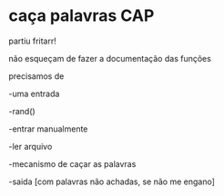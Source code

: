 # caça palavras CAP
partiu fritarr!

não esqueçam de fazer a documentação das funções

precisamos de

  -uma entrada
  
  -rand()
  
  -entrar manualmente
  
  -ler arquivo
  
  -mecanismo de caçar as palavras
  
  -saida [com palavras não achadas, se não me engano]
